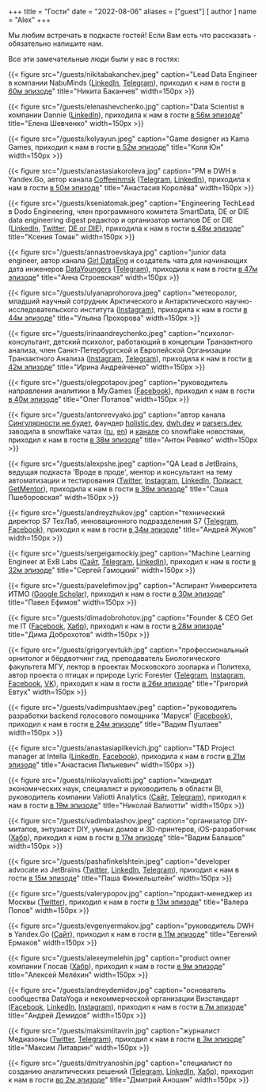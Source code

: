 +++
title = "Гости"
date = "2022-08-06"
aliases = ["guest"]
[ author ]
  name = "Alex"
+++

Мы любим встречать в подкасте гостей! Если Вам есть что рассказать - обязательно напишите нам.

Все эти замечательные люди были у нас в гостях:

{{< figure src="/guests/nikitabakanchev.jpeg" caption="Lead Data Engineer в компании NabuMinds ([LinkedIn](http://linkedin.com/in/bakanchevn), [Telegram](https://t.me/analytics_engineer)), приходил к нам в гости [в 60м эпизоде](https://anchor.fm/data-coffee/episodes/60-S2E18--dbt--data-transformation-workflow-e1m5b6c)" title="Никита Баканчев" width=150px >}}

{{< figure src="/guests/elenashevchenko.jpg" caption="Data Scientist в компании Dannie ([LinkedIn](https://www.linkedin.com/in/елена-шевченко-360083129/)), приходила к нам в гости [в 56м эпизоде](https://anchor.fm/data-coffee/episodes/56-S2E14--Edge-ML-e1l01ad)" title="Елена Шевченко" width=150px >}}

{{< figure src="/guests/kolyayun.jpeg" caption="Game designer из Kama Games, приходил к нам в гости [в 52м эпизоде](https://anchor.fm/data-coffee/episodes/52-S2E10-e1jpsb9)" title="Коля Юн" width=150px >}}

{{< figure src="/guests/anastasiakoroleva.jpg" caption="PM в DWH в Yandex.Go, автор канала [Coffeeinmsk](https://t.me/coffeeinmsk) ([Telegram](https://t.me/konigan), [LinkedIn](https://www.linkedin.com/in/avkoroleva/)), приходила к нам в гости [в 50м эпизоде](https://anchor.fm/data-coffee/episodes/50-S2E8----e1j5iqg)" title="Анастасия Королёва" width=150px >}}

{{< figure src="/guests/kseniatomak.jpeg" caption="Engineering TechLead в Dodo Engineering, член программного комитета SmartData, DE or DIE data engineering digest редактор и организатор митапов DE or DIE ([LinkedIn](https://www.linkedin.com/in/ksenia-tomak/), [Twitter](https://twitter.com/if_no_then_yes), [DE or DIE](https://github.com/deordie/deordie-meetups)), приходила к нам в гости [в 48м эпизоде](https://anchor.fm/data-coffee/episodes/48-S2E6--Cooking-stages--pizza-scientists-e1ig6va)" title="Ксения Томак" width=150px >}}

{{< figure src="/guests/annastroevskaya.jpg" caption="junior data engineer, автор канала [Girl DataEng](https://t.me/hadoopgirl) и создатель чата для начинающих дата инженеров [DataYoungers](https://t.me/datalearn_community) ([Telegram](https://t.me/poppy_fox)), приходила к нам в гости [в 47м эпизоде](https://anchor.fm/data-coffee/episodes/47-S2E5--------community-e1i5ubm)" title="Анна Строевская" width=150px >}}

{{< figure src="/guests/ulyanaprohorova.jpeg" caption="метеоролог, младший научный сотрудник Арктического и Антарктического научно-исследовательского института ([Instagram](https://www.instagram.com/uuuuuulya/)), приходила к нам в гости [в 44м эпизоде](https://anchor.fm/data-coffee/episodes/44-S2E2-e1h868b)" title="Ульяна Прохорова" width=150px >}}

{{< figure src="/guests/irinaandreychenko.jpeg" caption="психолог-консультант, детский психолог, работающий в концепции Транзактного анализа, член Санкт-Петербургской и Европейской Организации Транзактного Анализа ([Instagram](https://instagram.com/virastaem.vmeste), [Telegram](https://t.me/virastaem_vmeste)), приходила к нам в гости [в 42м эпизоде](https://anchor.fm/data-coffee/episodes/42-e1f8ccp)" title="Ирина Андрейченко" width=150px >}}

{{< figure src="/guests/olegpotapov.jpeg" caption="руководитель направления аналитики в My.Games ([Facebook](https://www.facebook.com/potapower)), приходил к нам в гости [в 40м эпизоде](https://anchor.fm/data-coffee/episodes/40-e1ejdoe)" title="Олег Потапов" width=150px >}}

{{< figure src="/guests/antonrevyako.jpg" caption="автор канала [Сингулярности не будет](https://t.me/nosingularity), фаундер [holistic.dev](https://holistic.dev), [dwh.dev](https://dwh.dev) и [parsers.dev](https://parsers.dev), заводила в snowflake чатах ([ru](https://t.me/snowflakedbchat), [en](https://t.me/snowflakedbchat_en)) и [канале](https://t.me/snowflake_daily) со snowflake новостями, приходил к нам в гости [в 38м эпизоде](https://anchor.fm/data-coffee/episodes/38--Snowflake-Data-Cloud-e1dued5)" title="Антон Ревяко" width=150px >}}

{{< figure src="/guests/alexpshe.jpeg" caption="QA Lead в JetBrains, ведущая подкаста 'Вроде в проде', ментор и консультант на тему автоматизации и тестирования ([Twitter](https://twitter.com/alex_pshe), [Instagram](https://www.instagram.com/alexpshe/), [LinkedIn](https://www.linkedin.com/in/alexpshe/), [Подкаст](https://soundcloud.com/vrode_v_prode), [GetMentor](https://getmentor.dev/mentor/aleksandra-psheborovskaia-370)), приходила к нам в гости [в 36м эпизоде](https://anchor.fm/data-coffee/episodes/36-e1d9b7k)" title="Саша Пшеборовская" width=150px >}}

{{< figure src="/guests/andreyzhukov.jpg" caption="технический директор S7 ТехЛаб, инновационного подразделения S7 ([Telegram](https://t.me/fall_out_bug), [Facebook](https://www.facebook.com/andrey.v.zhukov.86)), приходил к нам в гости [в 34м эпизоде](https://anchor.fm/data-coffee/episodes/34-e1chv13)" title="Андрей Жуков" width=150px >}}

{{< figure src="/guests/sergeigamockiy.jpeg" caption="Machine Learning Engineer at ExB Labs ([Сайт](https://serhii.net/), [Telegram](https://t.me/pchr8), [LinkedIn](https://www.linkedin.com/in/serhii-hamotskyi-24063796)), приходил к нам в гости [в 32м эпизоде](https://anchor.fm/data-coffee/episodes/32--Personal-Knowledge-Management-e1c3np7)" title="Сергей Гамоцкий" width=150px >}}

{{< figure src="/guests/pavelefimov.jpg" caption="Аспирант Университета ИТМО ([Google Scholar](https://scholar.google.ru/citations?user=Ptnw5OMAAAAJ)), приходил к нам в гости [в 30м эпизоде](https://anchor.fm/data-coffee/episodes/30-----QnA--e1bicgg)" title="Павел Ефимов" width=150px >}}

{{< figure src="/guests/dimadobrohotov.jpg" caption="Founder & CEO Get me IT ([Facebook](https://www.facebook.com/dima.dobro.35), [Хабр](https://habr.com/ru/users/Ddobrokh/)), приходил к нам в гости [в 28м эпизоде](https://anchor.fm/data-coffee/episodes/28-------IT--e1arvgc)" title="Дима Доброхотов" width=150px >}}

{{< figure src="/guests/grigoryevtukh.jpg" caption="профессиональный орнитолог и бёрдвотчинг гид, преподаватель Биологического факультета МГУ, лектор в проектах Московского зоопарка и Политеха, автор проекта о птицах и природе Lyric Forester ([Telegram](https://t.me/lyricforester), [Instagram](https://www.instagram.com/lyric.forester/?hl=ru), [Facebook](https://www.facebook.com/lyricforesterbirding), [VK](https://vk.com/lyricforester)), приходил к нам в гости [в 26м эпизоде](https://anchor.fm/data-coffee/episodes/26----birdwatching-e1a79g7)" title="Григорий Евтух" width=150px >}}

{{< figure src="/guests/vadimpushtaev.jpeg" caption="руководитель разработки backend голосового помощника 'Маруся' ([Facebook](https://www.facebook.com/pushtaev.vm)), приходил к нам в гости [в 24м эпизоде]()" title="Вадим Пуштаев" width=150px >}}

{{< figure src="/guests/anastasiapilkevich.jpg" caption="T&D Project manager at Intella ([LinkedIn](https://www.linkedin.com/in/anastasia-pilkevich/), [Facebook](https://www.facebook.com/anastasia.pilkevich)), приходила к нам в гости [в 21м эпизоде](https://anchor.fm/data-coffee/episodes/21-e18qltq)" title="Анастасия Пилькевич" width=150px >}}

{{< figure src="/guests/nikolayvaliotti.jpg" caption="кандидат экономических наук, специалист и руководитель в области BI, руководитель компании Valiotti Analytics ([Сайт](https://leftjoin.ru), [Telegram](https://t.me/leftjoin)), приходил к нам в гости [в 19м эпизоде](https://anchor.fm/data-coffee/episodes/19-----SQL--dbt--BI-e185g4a)" title="Николай Валиотти" width=150px >}}

{{< figure src="/guests/vadimbalashov.jpeg" caption="организатор DIY-митапов, энтузиаст DIY, умных домов и 3D-принтеров, iOS-разработчик ([Хабр](https://habr.com/ru/users/vadimbal/)), приходил к нам в гости [в 17м эпизоде](https://anchor.fm/data-coffee/episodes/17-e17fh7c)" title="Вадим Балашов" width=150px >}}

{{< figure src="/guests/pashafinkelshtein.jpeg" caption="developer advocate из JetBrains ([Twitter](https://twitter.com/asm0di0), [LinkedIn](https://www.linkedin.com/in/asm0dey/), [Telegram](https://t.me/asm0dey)), приходил к нам в гости [в 15м эпизоде](https://anchor.fm/data-coffee/episodes/15--Spark--Pandas--Scala--Zeppelin-e16r13v)" title="Паша Финкельштейн" width=150px >}}

{{< figure src="/guests/valerypopov.jpg" caption="продакт-менеджер из Москвы ([Twitter](https://twitter.com/valerypopoff)), приходил к нам в гости [в 13м эпизоде](https://anchor.fm/data-coffee/episodes/--e164dso)" title="Валера Попов" width=150px >}}

{{< figure src="/guests/evgenyermakov.jpg" caption="руководитель DWH в Yandex.Go ([Сайт](http://iJKos.com)), приходил к нам в гости [в 11м эпизоде](https://anchor.fm/data-coffee/episodes/Go-e15fldg)" title="Евгений Ермаков" width=150px >}}

{{< figure src="/guests/alexeymelehin.jpg" caption="product owner компании Глосав ([Хабр](https://habr.com/ru/users/drosselmayer/posts/)), приходил к нам в гости [в 9м эпизоде](https://anchor.fm/data-coffee/episodes/IT--e14qpom)" title="Алексей Мелёхин" width=150px >}}

{{< figure src="/guests/andreydemidov.jpg" caption="основатель сообщества DataYoga и некоммерческой организации Визстандарт ([Facebook](https://www.facebook.com/1demidov), [LinkedIn](http://ru.linkedin.com/in/1Demidov), [Instagram](https://www.instagram.com/andre_fry/)), приходил к нам в гости [в 7м эпизоде](https://anchor.fm/data-coffee/episodes/ep-e1450vh)" title="Андрей Демидов" width=150px >}}

{{< figure src="/guests/maksimlitavrin.jpg" caption="журналист Медиазоны ([Twitter](https://twitter.com/litavrinm), [Telegram](https://t.me/litavrin)), приходил к нам в гости [в 3м эпизоде](https://anchor.fm/data-coffee/episodes/ep-e12p7ie)" title="Максим Литаврин" width=150px >}}

{{< figure src="/guests/dmitryanoshin.jpg" caption="специалист по созданию аналитических решений ([Telegram](https://t.me/rockyourdata), [LinkedIn](https://www.linkedin.com/in/dmitryanoshin/), [Хабр](https://habr.com/ru/users/dimoobraznii/posts/)), приходил к нам в гости [во 2м эпизоде](https://anchor.fm/data-coffee/episodes/Data-Driven-Culture-e11b8ai)" title="Дмитрий Аношин" width=150px >}}
